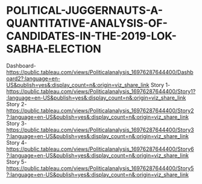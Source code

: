 # POLITICAL-JUGGERNAUTS-A-QUANTITATIVE-ANALYSIS-OF-CANDIDATES-IN-THE-2019-LOK-SABHA-ELECTION
Dashboard-https://public.tableau.com/views/Politicalanalysis_16976287644400/Dashboard2?:language=en-US&publish=yes&:display_count=n&:origin=viz_share_link
Story 1-https://public.tableau.com/views/Politicalanalysis_16976287644400/Story1?:language=en-US&publish=yes&:display_count=n&:origin=viz_share_link
Story 2-https://public.tableau.com/views/Politicalanalysis_16976287644400/Story2?:language=en-US&publish=yes&:display_count=n&:origin=viz_share_link
Story 3-https://public.tableau.com/views/Politicalanalysis_16976287644400/Story3?:language=en-US&publish=yes&:display_count=n&:origin=viz_share_link
Story 4-https://public.tableau.com/views/Politicalanalysis_16976287644400/Story6?:language=en-US&publish=yes&:display_count=n&:origin=viz_share_link
Story 5-https://public.tableau.com/views/Politicalanalysis_16976287644400/Story5?:language=en-US&publish=yes&:display_count=n&:origin=viz_share_link
